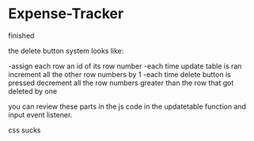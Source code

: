 # Expense-Tracker
finished

the delete button system looks like:

-assign each row an id of its row number
-each time update table is ran increment all the other row numbers by 1
-each time delete button is pressed decrement all the row numbers greater than the row that got deleted by one

you can review these parts in the js code in the updatetable function and input event listener.






css sucks
